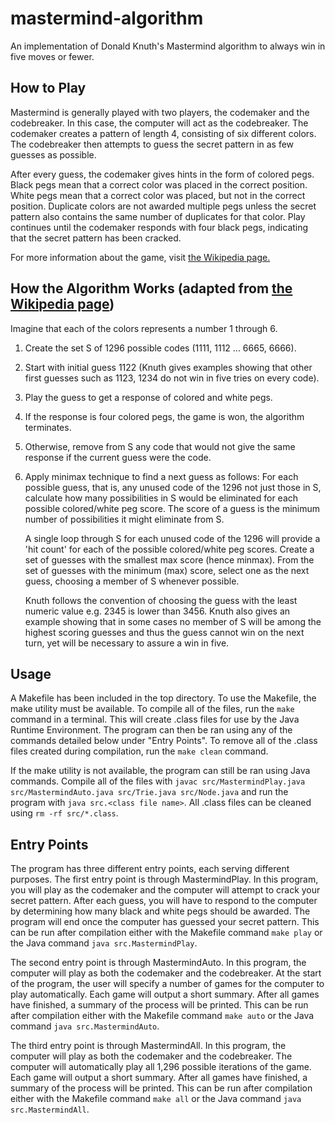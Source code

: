 # mastermind-algorithm
An implementation of Donald Knuth's Mastermind algorithm to always win in five moves or fewer.

## How to Play
Mastermind is generally played with two players, the codemaker and the codebreaker. In this case, the computer will act as the codebreaker. The codemaker creates a pattern of length 4, consisting of six different colors. The codebreaker then attempts to guess the secret pattern in as few guesses as possible.

After every guess, the codemaker gives hints in the form of colored pegs. Black pegs mean that a correct color was placed in the correct position. White pegs mean that a correct color was placed, but not in the correct position. Duplicate colors are not awarded multiple pegs unless the secret pattern also contains the same number of duplicates for that color. Play continues until the codemaker responds with four black pegs, indicating that the secret pattern has been cracked.

For more information about the game, visit [the Wikipedia page.](https://en.wikipedia.org/wiki/Mastermind_(board_game))

## How the Algorithm Works (adapted from [the Wikipedia page](https://en.wikipedia.org/wiki/Mastermind_(board_game)#Worst_case:_Five-guess_algorithm))
Imagine that each of the colors represents a number 1 through 6.

1. Create the set S of 1296 possible codes (1111, 1112 ... 6665, 6666).

2. Start with initial guess 1122 (Knuth gives examples showing that other first guesses such as 1123, 1234 do not win in five tries on every code).

3. Play the guess to get a response of colored and white pegs.

4. If the response is four colored pegs, the game is won, the algorithm terminates.

5. Otherwise, remove from S any code that would not give the same response if the current guess were the code.

6. Apply minimax technique to find a next guess as follows:
For each possible guess, that is, any unused code of the 1296 not just those in S, calculate how many possibilities in S would be eliminated for each possible colored/white peg score. The score of a guess is the minimum number of possibilities it might eliminate from S.

    A single loop through S for each unused code of the 1296 will provide a 'hit count' for each of the possible colored/white peg scores. Create a set of guesses with the smallest max score (hence minmax).
From the set of guesses with the minimum (max) score, select one as the next guess, choosing a member of S whenever possible.

    Knuth follows the convention of choosing the guess with the least numeric value e.g. 2345 is lower than 3456. Knuth also gives an example showing that in some cases no member of S will be among the highest scoring guesses and thus the guess cannot win on the next turn, yet will be necessary to assure a win in five.

## Usage
A Makefile has been included in the top directory. To use the Makefile, the make utility must be available. To compile all of the files, run the `make` command in a terminal. This will create .class files for use by the Java Runtime Environment. The program can then be ran using any of the commands detailed below under "Entry Points". To remove all of the .class files created during compilation, run the `make clean` command.

If the make utility is not available, the program can still be ran using Java commands. Compile all of the files with `javac src/MastermindPlay.java src/MastermindAuto.java src/Trie.java src/Node.java` and run the program with `java src.<class file name>`. All .class files can be cleaned using `rm -rf src/*.class`.

## Entry Points
The program has three different entry points, each serving different purposes. The first entry point is through MastermindPlay. In this program, you will play as the codemaker and the computer will attempt to crack your secret pattern. After each guess, you will have to respond to the computer by determining how many black and white pegs should be awarded. The program will end once the computer has guessed your secret pattern. This can be run after compilation either with the Makefile command `make play` or the Java command `java src.MastermindPlay`.

The second entry point is through MastermindAuto. In this program, the computer will play as both the codemaker and the codebreaker. At the start of the program, the user will specify a number of games for the computer to play automatically. Each game will output a short summary. After all games have finished, a summary of the process will be printed. This can be run after compilation either with the Makefile command `make auto` or the Java command `java src.MastermindAuto`.

The third entry point is through MastermindAll. In this program, the computer will play as both the codemaker and the codebreaker. The computer will automatically play all 1,296 possible iterations of the game.  Each game will output a short summary. After all games have finished, a summary of the process will be printed. This can be run after compilation either with the Makefile command `make all` or the Java command `java src.MastermindAll`.
